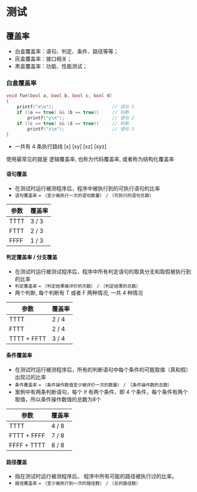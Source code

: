 # 测试

## 覆盖率

- 白盒覆盖率：语句、判定、条件、路径等等；
- 灰盒覆盖率：接口相关；
- 黑盒覆盖率：功能、性能测试；

### 白盒覆盖率

```c
void fun(bool a, bool b, bool c, bool d)
{
    printf("x\n");                      // 语句 1
    if ((a == true) && (b == true))     // 判断
        printf("y\n");                  // 语句 2
    if ((c == true) && (d == true))     // 判断
        printf("z\n");                  // 语句 3
}
```

- 一共有 4 条执行路线 [x] [xy] [xz] [xyz]

使用最常见的就是 逻辑覆盖率, 也称为代码覆盖率, 或者称为结构化覆盖率

#### 语句覆盖

- 在测试时运行被测程序后，程序中被执行到的可执行语句的比率
- `语句覆盖率` `=` `（至少被执行一次的语句数量）` `/` `（可执行的语句总数）`

| 参数 | 覆盖率 |
| ---- | ------ |
| TTTT | 3 / 3  |
| FTTT | 2 / 3  |
| FFFF | 1 / 3  |

#### 判定覆盖率 / 分支覆盖

- 在测试时运行被测试程序后，程序中所有判定语句的取真分支和取假被执行到的比率
- `判定覆盖率` `=` `（判定结果被评价的次数）` `/` `（判定结果的总数）`
- 两个判断, 每个判断有 T 或者 F 两种情况, 一共 4 种情况

| 参数        | 覆盖率 |
| ----------- | ------ |
| TTTT        | 2 / 4  |
| FTTT        | 2 / 4  |
| TTTT + FFTT | 3 / 4  |

#### 条件覆盖率

- 在测试时运行被测程序后，所有的判断语句中每个条件的可能取值（真和假）出现过的比率
- `条件覆盖率` `=` `（条件操作数值至少被评价一次的数量）` `/` （`条件操作数的总数）`
- 案例中有两条判断语句，每个 if 有两个条件，即 4 个条件，每个条件有两个取值，所以条件操作数值的总数为8个

| 参数        | 覆盖率 |
| ----------- | ------ |
| TTTT        | 4 / 8  |
| FTTT + FFFF | 7 / 8  |
| FFFF + TTTT | 8 / 8  |

#### 路径覆盖

- 指在测试时运行被测程序后， 程序中所有可能的路径被执行过的比率。
- `路径覆盖率` `=` `（至少被执行到一次的路径数）` `/` `（总的路径数）`
